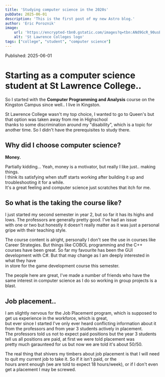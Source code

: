 ```yaml
---
title: 'Studying computer science in the 2020s'
pubDate: 2025-06-01
description: 'This is the first post of my new Astro blog.'
author: 'Eric Poroznik'
image:
    url: 'https://encrypted-tbn0.gstatic.com/images?q=tbn:ANd9GcR_90usBty4o4s3eYanU6uJrea2aEvjM3-m_g&s'
    alt: 'St Lawrence Colleges logo'
tags: ["college", "student", "computer science"]
---
```


Published: 2025-06-01

# Starting as a computer science student at St Lawrence College..

So I started with the **Computer Programming and Analysis** course on the Kingston Campus since well.. I live in Kingston. <br>

St Lawrence College wasn't my top choice, I wanted to go to Queen's but that option was taken away from me in Highschool <br>
thanks to some discrimination around my "disability", which is a topic for another time. So I didn't have the prerequisites to study there.

## Why did I choose computer science?

**Money.**

Partially kidding... Yeah, money is a motivator, but really I like just.. making things. <br>
I think its satisfying when stuff starts working after building it up and troubleshooting it for a while. <br>
It's a great feeling and computer science just scratches that itch for me.

## So what is the taking the course like?

I just started my second semester in year 2, but so far it has its highs and lows. The professors are generally pretty good. I've had an issue <br>
with one or two but honestly it doesn't really matter as it was just a personal gripe with their teaching style. <br>

The course content is alright, personally I don't see the use in courses like Career Strategies. But things like COBOL programming and the C++ <br>
courses have been great. So far my favourite has been the GUI development with C#. But that may change as I am deeply interested in what they have <br>
in store for the game development course this semester.

The people here are great, I've made a number of friends who have the same interest in computer science as I do so working in group projects is a blast.

## Job placement..

I am slightly nervous for the Job Placement program, which is supposed to get us experience in the workforce, which is great, <br>
but ever since I started I've only ever heard conflicting information about it from the professors and from year 3 students actively in placement. <br>
The professors told us not to expect paid positions but the year 3 students tell us all positions are paid, at first we were told placement was <br>
pretty much garaunteed for us but now we are told it's about 50/50. <br>

The real thing that shivers my timbers about job placement is that I will need to quit my current job to take it. So if it isn't paid, or the <br>
hours arent enough (we are told to expect 18 hours/week), or if I don't even get a placement I may be screwed. <br>